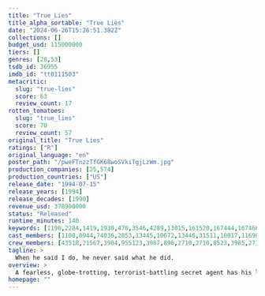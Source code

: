 ```yaml
---
title: "True Lies"
title_alpha_sortable: "True Lies"
date: "2024-06-26T15:26:51.382Z"
collections: []
budget_usd: 115000000
tiers: []
genres: [28,53]
tsdb_id: 36955
imdb_id: "tt0111503"
metacritic:
  slug: "true-lies"
  score: 63
  review_count: 17
rotten_tomatoes:
  slug: "true_lies"
  score: 70
  review_count: 57
original_title: "True Lies"
ratings: ["R"]
original_language: "en"
poster_path: "/pweFTnzzTfGK68woSVkiTgjLzWm.jpg"
production_companies: [25,574]
production_countries: ["US"]
release_date: "1994-07-15"
release_years: [1994]
release_decades: [1990]
revenue_usd: 378900000
status: "Released"
runtime_minutes: 140
keywords: [1196,2284,1419,1930,470,3546,4289,13015,161520,167444,167466,167467,206958,217421]
cast_members: [1100,8944,74036,2053,13445,10672,13446,31511,10017,116907,1503891,13451,1504125,16563,106468,1298005,58338]
crew_members: [43518,21567,3984,955123,3987,898,2710,2710,8523,3985,2710,24796,22317,11201]
tagline: >
  When he said I do, he never said what he did.
overview: >
  A fearless, globe-trotting, terrorist-battling secret agent has his life turned upside down when he discovers his wife might be having an affair with a used car salesman while terrorists smuggle nuclear war heads into the United States.
homepage: ""
---
```

